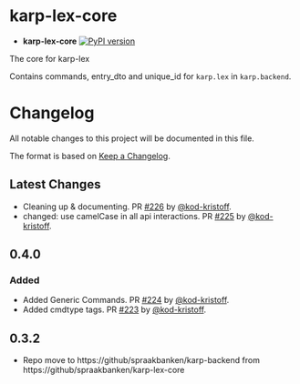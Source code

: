 # karp-lex-core

- **karp-lex-core** [![PyPI version](https://badge.fury.io/py/karp-lex-core.svg)](https://badge.fury.io/py/karp-lex-core)

The core for karp-lex

Contains commands, entry_dto and unique_id for `karp.lex` in `karp.backend`.

# Changelog

All notable changes to this project will be documented in this file.

The format is based on [Keep a Changelog](https://keepachangelog.com/en/1.0.0/).

## Latest Changes

* Cleaning up & documenting. PR [#226](https://github.com/spraakbanken/karp-backend/pull/226) by [@kod-kristoff](https://github.com/kod-kristoff).
* changed: use camelCase in all api interactions. PR [#225](https://github.com/spraakbanken/karp-backend/pull/225) by [@kod-kristoff](https://github.com/kod-kristoff).
## 0.4.0
### Added
* Added Generic Commands. PR [#224](https://github.com/spraakbanken/karp-backend/pull/224) by [@kod-kristoff](https://github.com/kod-kristoff).
* Added cmdtype tags. PR [#223](https://github.com/spraakbanken/karp-backend/pull/223) by [@kod-kristoff](https://github.com/kod-kristoff).

## 0.3.2

* Repo move to https://github/spraakbanken/karp-backend from https://github/spraakbanken/karp-lex-core
